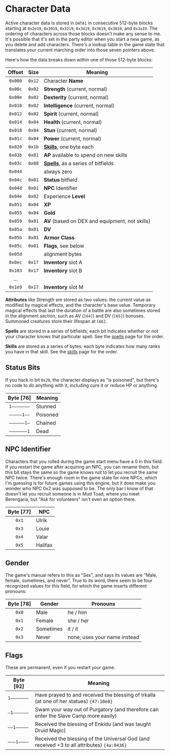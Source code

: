 # Character Data

Active character data is stored in `DATA1` in consecutive 512-byte blocks starting at `0x2e19`, `0x3019`, `0x3219`, `0x3419`, `0x3619`, `0x3819`, and `0x3a19`. The ordering of characters across those blocks doesn't make any sense to me. It's possible that it's set in the party editor when you start a new game, as you delete and add characters. There's a lookup table in the game state that translates your current marching order into those seven pointers above.

Here's how the data breaks down within one of those 512-byte blocks:

| Offset  |  Size  | Meaning                                           |
| :-----: | :----: | ------------------------------------------------- |
| `0x000` | `0x12` | Character **Name**                                |
| `0x00c` | `0x02` | **Strength** (current, normal)                    |
| `0x00e` | `0x02` | **Dexterity** (current, normal)                   |
| `0x010` | `0x02` | **Intelligence** (current, normal)                |
| `0x012` | `0x02` | **Spirit** (current, normal)                      |
| `0x014` | `0x04` | **Health** (current, normal)                      |
| `0x018` | `0x04` | **Stun** (current, normal)                        |
| `0x01c` | `0x04` | **Power** (current, normal)                       |
| `0x020` | `0x1b` | **[Skills](Skills.md)**, one byte each            |
| `0x03b` | `0x01` | **AP** available to spend on new skills           |
| `0x03c` | `0x08` | **[Spells](Spells.md)**, as a series of bitfields |
| `0x044` |        | always zero                                       |
| `0x04c` | `0x01` | **Status** bitfield                               |
| `0x04d` | `0x01` | **NPC** Identifier                                |
| `0x04e` | `0x02` | Experience **Level**                              |
| `0x051` | `0x04` | **XP**                                            |
| `0x055` | `0x04` | **Gold**                                          |
| `0x059` | `0x01` | **AV** (based on DEX and equipment, not skills)   |
| `0x05a` | `0x01` | **DV**                                            |
| `0x05b` | `0x01` | **Armor Class**                                   |
| `0x05c` | `0x01` | **Flags**, see below                              |
| `0x05d` |        | alignment bytes                                   |
| `0x0ec` | `0x17` | **Inventory** slot A                              |
| `0x103` | `0x17` | **Inventory** slot B                              |
|   ...   |        |                                                   |
| `0x1e9` | `0x17` | **Inventory** slot M                              |

**Attributes** like Strength are stored as two values: the current value as modified by magical effects, and the character's base value. Temporary magical effects that last the duration of a battle are also sometimes stored in the alignment section, such as AV (`[64]`) and DV (`[65]`) bonuses. Summoned creatures store their lifespan at `[66]`.

**Spells** are stored in a series of bitfields; each bit indicates whether or not your character knows that particular spell. See the [spells](Spells.md) page for the order.

**Skills** are stored as a series of bytes; each byte indicates how many ranks you have in that skill. See the [skills](Skills.md) page for the order.

Status Bits
---

If you hack in bit `0x20`, the character displays as "is poisoned", but there's no code to do anything with it, including cure it or reduce HP or anything.

| Byte [76]  | Meaning  |
| :--------: | -------- |
| `1–––––––` | Stunned  |
| `–––––1––` | Poisoned |
| `––––––1–` | Chained  |
| `–––––––1` | Dead     |

NPC Identifier
---

Characters that you rolled during the game start menu have a 0 in this field. If you restart the game after acquiring an NPC, you can rename them, but this bit stays the same so the game knows not to let you recruit the same NPC twice. There's enough room in the game state for nine NPCs, which I'm guessing is for future games using this engine, but it does make you wonder who NPC 0x2 was supposed to be. The only bar I know of that doesn't let you recruit someone is in Mud Toad, where you meet Berengaria, but "Ask for volunteers" isn't even an option there.

| Byte [77] | NPC     |
| :-------: | ------- |
|   `0x1`   | Ulrik   |
|   `0x3`   | Louie   |
|   `0x4`   | Valar   |
|   `0x5`   | Halifax |

Gender
---

The game's manual refers to this as "Sex", and says its values are "Male, female, sometimes, and never". True to its word, there seem to be four recognized values for this field, for which the game inserts different pronouns:

| Byte [78] | Gender    | Pronouns                     |
| :-------: | --------- | ---------------------------- |
|   `0x0`   | Male      | he / him                     |
|   `0x1`   | Female    | she / her                    |
|   `0x2`   | Sometimes | it / it                      |
|   `0x3`   | Never     | none; uses your name instead |

Flags
---

These are permanent, even if you restart your game.

| Byte [92]  | Meaning                                                      |
| ---------- | ------------------------------------------------------------ |
| `1–––––––` | Have prayed to and received the blessing of Irkalla (at one of her statues) `{47:10e0}` |
| `–1––––––` | Swam your way out of Purgatory (and therefore can enter the Slave Camp more easily) |
| `––1–––––` | Received the blessing of Enkidu (and was taught Druid Magic) |
| `–––1––––` | Received the blessing of the Universal God (and received +3 to all attributes) `{4a:0436}` |

